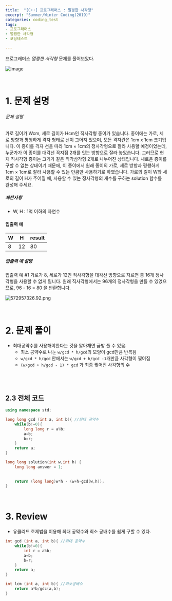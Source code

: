 ```yaml
---
title:  "[C++] 프로그래머스 : 멀쩡한 사각형"
excerpt: "Summer/Winter Coding(2019)"
categories: coding_test
tags: 
- 프로그래머스
- 멀쩡한 사각형
- 코딩테스트

---
```


프로그래머스 *멀쩡한 사각형*  문제를 풀어보았다.

![image](https://user-images.githubusercontent.com/37764581/109392473-7b27ec00-795f-11eb-9940-1bfddac05b2d.png)

<br>

# 1. 문제 설명



###### 문제 설명

가로 길이가 Wcm, 세로 길이가 Hcm인 직사각형 종이가 있습니다. 종이에는 가로, 세로 방향과 평행하게 격자 형태로 선이 그어져 있으며, 모든 격자칸은 1cm x 1cm 크기입니다. 이 종이를 격자 선을 따라 1cm × 1cm의 정사각형으로 잘라 사용할 예정이었는데, 누군가가 이 종이를 대각선 꼭지점 2개를 잇는 방향으로 잘라 놓았습니다. 그러므로 현재 직사각형 종이는 크기가 같은 직각삼각형 2개로 나누어진 상태입니다. 새로운 종이를 구할 수 없는 상태이기 때문에, 이 종이에서 원래 종이의 가로, 세로 방향과 평행하게 1cm × 1cm로 잘라 사용할 수 있는 만큼만 사용하기로 하였습니다.
가로의 길이 W와 세로의 길이 H가 주어질 때, 사용할 수 있는 정사각형의 개수를 구하는 solution 함수를 완성해 주세요.

##### 제한사항

- W, H : 1억 이하의 자연수

#### 입출력 예

| W    | H    | result |
| ---- | ---- | ------ |
| 8    | 12   | 80     |

##### 입출력 예 설명

입출력 예 #1
가로가 8, 세로가 12인 직사각형을 대각선 방향으로 자르면 총 16개 정사각형을 사용할 수 없게 됩니다. 원래 직사각형에서는 96개의 정사각형을 만들 수 있었으므로, 96 - 16 = 80 을 반환합니다.

![572957326.92.png](https://grepp-programmers.s3.amazonaws.com/files/production/ee895b2cd9/567420db-20f4-4064-afc3-af54c4a46016.png)

<br>

# 2. 문제 풀이

+ 최대공약수를 사용해야한다는 것을 알아채면 금방 풀 수 있음.
  + 최소 공약수로 나눈 `w/gcd * h/gcd`의 모양이 gcd만큼 반복됨
  +  `w/gcd * h/gcd` 안에서는  `w/gcd + h/gcd -1`개만큼 사각형이 찢어짐
  +  `(w/gcd + h/gcd - 1) * gcd` 가 최종 찢어진 사각형의 수

<br>





<br>

## 2.3 전체 코드

```cpp
using namespace std;

long long gcd (int a, int b){ //최대 공약수
    while(b!=0){
        long long r = a%b;
        a=b;
        b=r;
    }
    return a;
}

long long solution(int w,int h) {
    long long answer = 1;
    
    
    return (long long)w*h - (w+h-gcd(w,h));
}
```



<br>

# 3. Review

+ 유클리드 호제법을 이용해 최대 공약수와 최소 공배수를 쉽게 구할 수 있다.

```cpp
int gcd (int a, int b){ //최대 공약수
    while(b!=0){
        int r = a%b;
        a=b;
        b=r;
    }
    return a;
}

int lcm (int a, int b){ //최소공배수
    return a*b/gdc(a,b);
}
```



<br>

